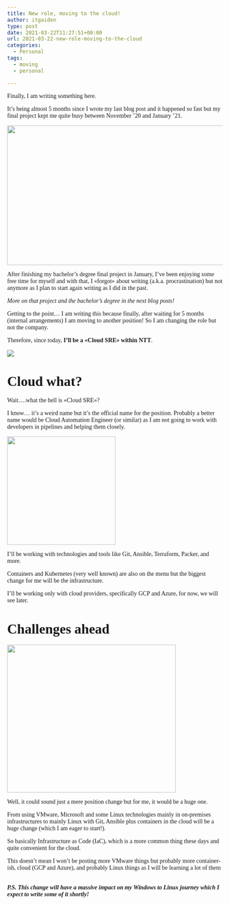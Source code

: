```yaml
---
title: New role, moving to the cloud!
author: itgaiden
type: post
date: 2021-03-22T11:27:51+00:00
url: 2021-03-22-new-role-moving-to-the-cloud
categories:
  - Personal
tags:
  - moving
  - personal

---
```

<span style="font-family: Nunito;">Finally, I am writing something here.</span>

<span style="font-family: Nunito;">It&#8217;s being almost 5 months since I wrote my last blog post and it happened so fast but my final project kept me quite busy between November &#8217;20 and January &#8217;21.</span>

<img loading="lazy" class="alignnone wp-image-1884 " src="http://wp.docker.localhost:8000/wp-content/uploads/2021/03/fallout-fallout-4-vault-boy-green-wallpaper-preview.jpg" alt="" width="580" height="326" srcset="http://wp.docker.localhost:8000/wp-content/uploads/2021/03/fallout-fallout-4-vault-boy-green-wallpaper-preview.jpg 728w, http://wp.docker.localhost:8000/wp-content/uploads/2021/03/fallout-fallout-4-vault-boy-green-wallpaper-preview-300x169.jpg 300w" sizes="(max-width: 580px) 100vw, 580px" /> 

<span style="font-family: Nunito;">After finishing my bachelor&#8217;s degree final project in January, I&#8217;ve been enjoying some free time for myself and with that, I «forgot» about writing (a.k.a. procrastination) but not anymore as I plan to start again writing as I did in the past.</span>

<span style="font-family: Nunito;"><em>More on that project and the bachelor&#8217;s degree in the next blog posts!</em></span>

<span style="font-family: Nunito;">Getting to the point&#8230; I am writing this because finally, after waiting for 5 months (internal arrangements) I am moving to another position! So I am changing the role but not the company.</span>

<span style="font-family: Nunito;">Therefore, since today, <strong>I&#8217;ll be a «Cloud SRE» within NTT</strong>.</span>

![][1] 

# <span style="font-family: Nunito;"><span style="font-size: 32px;">Cloud what?</span><br /> </span>

<span style="font-family: Nunito;">Wait&#8230;.what the hell is «Cloud SRE»? </span>

<span style="font-family: Nunito;">I know&#8230; it&#8217;s a weird name but it&#8217;s the official name for the position. Probably a better name would be Cloud Automation Engineer (or similar) as I am not going to work with developers in pipelines and helping them closely.</span>

<img loading="lazy" class="alignnone wp-image-1886" src="http://wp.docker.localhost:8000/wp-content/uploads/2021/03/vault_boysearch.png" alt="" width="253" height="253" srcset="http://wp.docker.localhost:8000/wp-content/uploads/2021/03/vault_boysearch.png 240w, http://wp.docker.localhost:8000/wp-content/uploads/2021/03/vault_boysearch-150x150.png 150w" sizes="(max-width: 253px) 100vw, 253px" /> 

<span style="font-family: Nunito;">I&#8217;ll be working with technologies and tools like Git, Ansible, Terraform, Packer, and more. </span>

<span style="font-family: Nunito;">Containers and Kubernetes (very well known) are also on the menu but the biggest change for me will be the infrastructure. </span>

<span style="font-family: Nunito;">I&#8217;ll be working only with cloud providers, specifically GCP and Azure, for now, we will see later.</span>

# <span style="font-family: Nunito;"><span style="font-size: 32px;">Challenges ahead</span><br /> </span>

<span style="font-family: Nunito;"><img loading="lazy" class="" src="https://media.giphy.com/media/a3HHoUXvLyDDO/source.gif" width="394" height="345" /></span>

<span style="font-family: Nunito;">Well, it could sound just a mere position change but for me, it would be a huge one. </span>

<span style="font-family: Nunito;">From using VMware, Microsoft and some Linux technologies mainly in on-premises infrastructures to mainly Linux with Git, Ansible plus containers in the cloud will be a huge change (which I am eager to start!). </span>

<span style="font-family: Nunito;">So basically Infrastructure as Code (IaC), which is a more common thing these days and quite convenient for the cloud.</span>

<span style="font-family: Nunito;">This doesn&#8217;t mean I won&#8217;t be posting more VMware things but probably more container-ish, cloud (GCP and Azure), and probably Linux things as I will be learning a lot of them 🙂</span>

_**<span style="font-family: Nunito;">P.S. This change will have a massive impact on my Windows to Linux journey which I expect to write some of it shortly!</span>**_

&nbsp;

&nbsp;

&nbsp;

&nbsp;

 [1]: https://media.giphy.com/media/fqtyYcXoDV0X6ss8Mf/source.gif